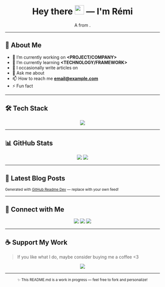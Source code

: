

<h1 align="center">Hey there <img src="https://raw.githubusercontent.com/aemmadi/aemmadi/master/wave.gif" width="30"> — I'm Rémi</h1>

<p align="center">A <BOLD KEYWORD e.g., passionate> <YOUR ROLE> from <YOUR LOCATION>.</p>

---

## 🚀 About Me

- 🔭 I’m currently working on **<PROJECT/COMPANY>**
- 🌱 I’m currently learning **<TECHNOLOGY/FRAMEWORK>**
- 📝 I occasionally write articles on [<Blog Name>](<Blog URL>)
- 💬 Ask me about **<TOPICS>**
- 📫 How to reach me **<email@example.com>**
- ⚡ Fun fact **<Fun fact about you>**

---

## 🛠️ Tech Stack
<div align="center">
  <img src="https://skillicons.dev/icons?i=python,typescript,react,nextjs,nodejs,java,go,cpp,aws,gcp,docker,kubernetes,postgresql,mongodb" />
</div>

---

## 📊 GitHub Stats
<div align="center">
  <img src="https://github-readme-stats.vercel.app/api?username=<YOUR_GITHUB_HANDLE>&show_icons=true&theme=transparent&hide_border=true" />
  <img src="https://github-readme-stats.vercel.app/api/top-langs/?username=<YOUR_GITHUB_HANDLE>&layout=compact&theme=transparent&hide_border=true" />
</div>

---

## 📝 Latest Blog Posts
<!-- BLOG-POST-LIST:START -->
<!-- BLOG-POST-LIST:END -->
<sub>Generated with [GitHub Readme Dev](https://github.com/marketplace/actions/blog-post-workflow) &mdash; replace with your own feed!</sub>

---

## 🤝 Connect with Me
<p align="center">
  <a href="https://www.linkedin.com/in/<linkedin-username>/" target="_blank"><img src="https://img.shields.io/badge/LinkedIn-%230077B5.svg?style=for-the-badge&logo=linkedin&logoColor=white"/></a>
  <a href="https://twitter.com/<twitter-handle>" target="_blank"><img src="https://img.shields.io/badge/X-%23181717.svg?style=for-the-badge&logo=x&logoColor=white"/></a>
  <a href="mailto:<email@example.com>"><img src="https://img.shields.io/badge/Email-%23D14836.svg?style=for-the-badge&logo=gmail&logoColor=white"/></a>
</p>

---

## ☕ Support My Work

> If you like what I do, maybe consider buying me a coffee <3

<p align="center">
  <a href="https://www.buymeacoffee.com/<username>" target="_blank"><img src="https://img.shields.io/badge/Buy_Me_A_Coffee-%2346b2e0?style=for-the-badge&logo=buy-me-a-coffee&logoColor=white"/></a>
</p>

---

<p align="center"><sub>✨ This README.md is a work in progress — feel free to fork and personalize!</sub></p>

